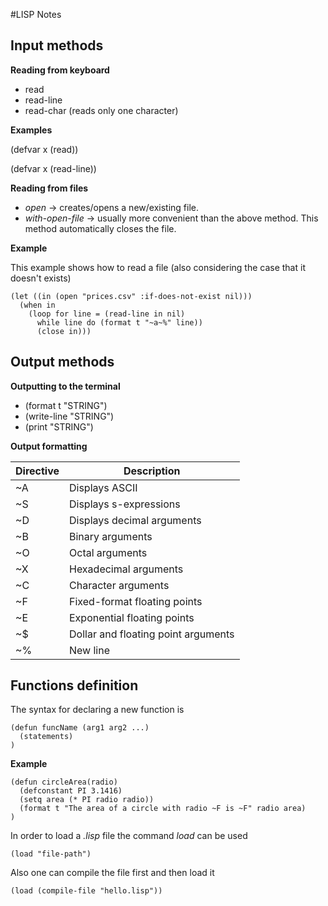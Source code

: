 #LISP Notes

## Input methods
**Reading from keyboard**
+ read
+ read-line
+ read-char (reads only one character)

**Examples**

(defvar x (read))

(defvar x (read-line))

**Reading from files**

+ *open* -> creates/opens a new/existing file.
+ *with-open-file* -> usually more convenient than the above method. This method automatically closes the file.

**Example**

This example shows how to read a file (also considering the case that it doesn't exists)

~~~~
(let ((in (open "prices.csv" :if-does-not-exist nil)))
  (when in
    (loop for line = (read-line in nil)
      while line do (format t "~a~%" line))
      (close in)))

~~~~

## Output methods
**Outputting to the terminal**
+ (format t "STRING")
+ (write-line "STRING")
+ (print "STRING")

**Output formatting**

|Directive|Description|
|---------|-----------|
|~A       |Displays ASCII|
|~S       |Displays s-expressions|
|~D       |Displays decimal arguments|
|~B       |Binary arguments|
|~O       |Octal arguments|
|~X       |Hexadecimal arguments|
|~C       |Character arguments|
|~F       |Fixed-format floating points|
|~E       |Exponential floating points|
|~$       |Dollar and floating point arguments|
|~%       |New line|

## Functions definition
The syntax for declaring a new function is
~~~~
(defun funcName (arg1 arg2 ...)
  (statements)
)
~~~~
**Example**
~~~~
(defun circleArea(radio)
  (defconstant PI 3.1416)
  (setq area (* PI radio radio))
  (format t "The area of a circle with radio ~F is ~F" radio area)
)
~~~~

In order to load a *.lisp* file the command *load* can be used

~~~~
(load "file-path")
~~~~

Also one can compile the file first and then load it
~~~~
(load (compile-file "hello.lisp"))
~~~~
